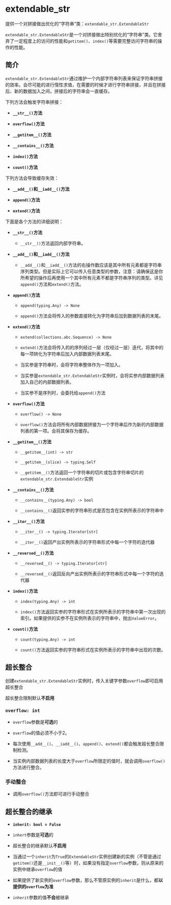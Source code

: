 # extendable_str

提供一个对拼接做出优化的“字符串”类：`extendable_str.ExtendableStr`

`extendable_str.ExtendableStr`是一个对拼接做出特别优化的“字符串”类。它舍弃了一定程度上的访问的性能和`getitem()`、`index()`等需要完整访问字符串的操作的性能。



## 简介

`extendable_str.ExtendableStr`通过维护一个内部字符串列表来保证字符串拼接的效率。会尽可能的进行惰性求值，在需要的时候才进行字符串拼接，并且在拼接后、新的数据加入之间，拼接后的字符串会一直缓存。



下列方法会触发字符串拼接：

* __`__str__()`方法__

* __`overflow()`方法__

* __`__getitem__()`方法__

* __`__contains__()`方法__

* __`index()`方法__

* __`count()`方法__



下列方法会导致缓存失效：

* __`__add__()`和`__iadd__()`方法__

* __`append()`方法__

* __`extend()`方法__



下面是各个方法的详细说明：

* __`__str__()`方法__

    - `__str__()`方法返回内部字符串。

* __`__add__()`__和__`__iadd__()`方法__

    - `__add__()`和`__iadd__()`方法的右操作数应该是其中所有元素都是字符串序列类型。但是实际上它可以传入任意类型的参数，注意：请确保这是你所希望的操作后再使用一个其中所有元素不都是字符串序列的类型。详见`append()`方法和`extend()`方法。

* __`append()`方法__

    - `append(typing.Any) -> None`

    - `append()`方法会将传入的参数直接转化为字符串后加到数据列表的末尾。

* __`extend()`方法__

    - `extend(collections.abc.Sequence) -> None`

    - `extend()`方法会将传入的的序列经过一层（仅经过一层）迭代，将其中的每一项转化为字符串后加入内部数据列表末尾。

    - 当实参是字符串时，会将字符串整体作为一项加入。

    - 当实参是`extendable_str.ExtendableStr`实例时，会将实参内部数据列表加入自己的内部数据列表。

    - 当实参不是序列时，会委托给`append()`方法

* __`overflow()`方法__

    - `overflow() -> None`

    - `overflow()`方法会将所有内部数据拼接为一个字符串后作为新的内部数据列表的第一项。会将其保存为缓存。

* __`__getitem__()`方法__

    - `__getitem__(int) -> str`

    - `__getitem__(slice) -> typing.Self`

    - `__getitem__()`方法返回一个字符串的切片或包含字符串切片的`extendable_str.ExtendableStr`实例

* __`__contains__()`方法__

    - `__contains__(typing.Any) -> bool`

    - `__contains__()`返回实参的字符串形式是否包含在实例所表示的字符串中

* __`__iter__()`方法__

    - `__iter__() -> typing.Iterator[str]`

    - `__iter__()`返回产出实例所表示的字符串形式中每一个字符的迭代器

* __`__reversed__()`方法__

    - `__reversed__() -> typing.Iterator[str]`

    - `__reversed__()`返回反向产出实例所表示的字符串形式中每一个字符的迭代器

* __`index()`方法__

    - `index(typing.Any) -> int`

    - `index()`方法返回实参的字符串形式在实例所表示的字符串中第一次出现的索引。如果提供的实参不在实例所表示的字符串中，抛出`ValueError`。

* __`count()`方法__

    - `count(typing.Any) -> int`

    - `count()`方法返回实参的字符串形式在实例所表示的字符串中出现的次数。



## 超长整合

创建`extendable_str.ExtendableStr`实例时，传入关键字参数`overflow`即可启用超长整合

超长整合限制默认**不启用**



### `overflow: int`

* `overflow`参数是**可选**的

* `overflow`的值必须不小于2。

* 每次使用`__add__()`、`__iadd__()`、`append()`、`extend()`都会触发超长整合限制检测。

* 当实例内部数据列表的长度大于`overflow`所限定的值时，就会调用`overflow()`方法进行整合。



### 手动整合

* 调用`overflow()`方法即可进行手动整合

## 超长整合的继承

- **`inherit: bool = False`**

- `inhert`参数是**可选**的

- 超长整合的继承默认**不启用**

- 当通过一个`inherit`为`True`的`ExtendableStr`实例创建新的实例（不管是通过`getitem()`还是`__init__()`等）时，如果没有指定`overflow`参数，则从原来的实例中继承`overflow`的值

- 如果提供了新实例的`overflow`参数，那么不管原实例的`inherit`是什么，都**以提供的`overflow`为准**

- `inherit`参数的值**不会**被继承

